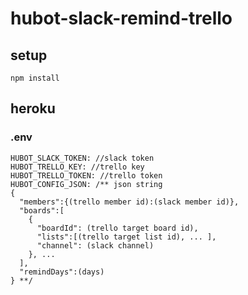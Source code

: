 # hubot-slack-remind-trello

## setup

```
npm install
```

## heroku

### .env

```
HUBOT_SLACK_TOKEN: //slack token
HUBOT_TRELLO_KEY: //trello key
HUBOT_TRELLO_TOKEN: //trello token
HUBOT_CONFIG_JSON: /** json string
{
  "members":{(trello member id):(slack member id)},
  "boards":[
    {
      "boardId": (trello target board id),
      "lists":[(trello target list id), ... ],
      "channel": (slack channel)
    }, ...
  ],
  "remindDays":(days)
} **/
```
